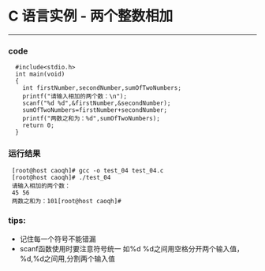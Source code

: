 # C 语言实例 - 两个整数相加
----
### code
      #include<stdio.h>
      int main(void)
      {
        int firstNumber,secondNumber,sumOfTwoNumbers;
        printf("请输入相加的两个数：\n");
        scanf("%d %d",&firstNumber,&secondNumber);
        sumOfTwoNumbers=firstNumber+secondNumber;
        printf("两数之和为：%d",sumOfTwoNumbers);
        return 0;
      }
### 运行结果
     [root@host caoqh]# gcc -o test_04 test_04.c
     [root@host caoqh]# ./test_04
     请输入相加的两个数：
     45 56
     两数之和为：101[root@host caoqh]#


### tips:
* 记住每一个符号不能错漏
* scanf函数使用时要注意符号统一  如%d %d之间用空格分开两个输入值，%d,%d之间用,分割两个输入值
